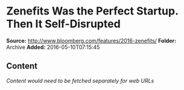 # Zenefits Was the Perfect Startup. Then It Self-Disrupted

**Source:** http://www.bloomberg.com/features/2016-zenefits/
**Folder:** Archive
**Added:** 2016-05-10T07:15:45




## Content
*Content would need to be fetched separately for web URLs*
